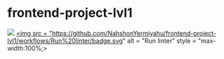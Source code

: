 # frontend-project-lvl1
<a href="https://codeclimate.com/github/codeclimate/codeclimate/maintainability"><img src="https://api.codeclimate.com/v1/badges/a99a88d28ad37a79dbf6/maintainability" /></a>
<a href = "https://github.com/NahshonYermiyahu/frontend-project-lvl1/actions">
  <img src = "https://github.com/NahshonYermiyahu/frontend-project-lvl1/workflows/Run%20linter/badge.svg" alt = "Run linter" style = "max-width:100%;>
</a>
